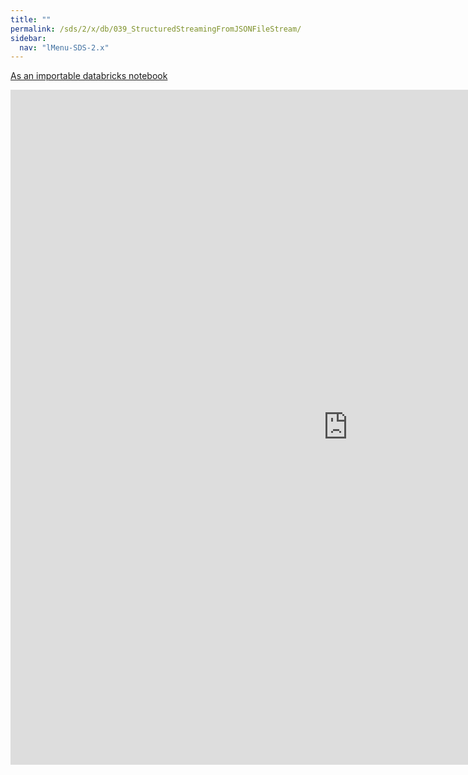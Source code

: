 ```yaml
---
title: ""
permalink: /sds/2/x/db/039_StructuredStreamingFromJSONFileStream/
sidebar:
  nav: "lMenu-SDS-2.x"
---
```


[As an importable databricks notebook](https://lamastex.github.io/scalable-data-science/sds/2/x/db/039_StructuredStreamingFromJSONFileStream.html)

<iframe src="https://lamastex.github.io/scalable-data-science/sds/2/x/db/039_StructuredStreamingFromJSONFileStream" width="1080" height="1080" frameborder="0"></iframe>
